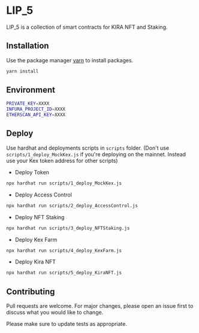 # LIP_5

LIP_5 is a collection of smart contracts for KIRA NFT and Staking.

## Installation

Use the package manager [yarn](https://yarnpkg.com/) to install packages.

```bash
yarn install
```

## Environment

```bash
PRIVATE_KEY=XXXX
INFURA_PROJECT_ID=XXXX
ETHERSCAN_API_KEY=XXXX
```

## Deploy

Use hardhat and deployments scripts in `scripts` folder. (Don't use `scripts/1_deploy_MockKex.js` if you're deploying on the mainnet. Instead use your Kex token address for other scripts)

- Deploy Token

```bash
npx hardhat run scripts/1_deploy_MockKex.js
```

- Deploy Access Control

```bash
npx hardhat run scripts/2_deploy_AccessControl.js
```

- Deploy NFT Staking

```bash
npx hardhat run scripts/3_deploy_NFTStaking.js
```

- Deploy Kex Farm

```bash
npx hardhat run scripts/4_deploy_KexFarm.js
```

- Deploy Kira NFT

```bash
npx hardhat run scripts/5_deploy_KiraNFT.js
```

## Contributing

Pull requests are welcome. For major changes, please open an issue first to discuss what you would like to change.

Please make sure to update tests as appropriate.
